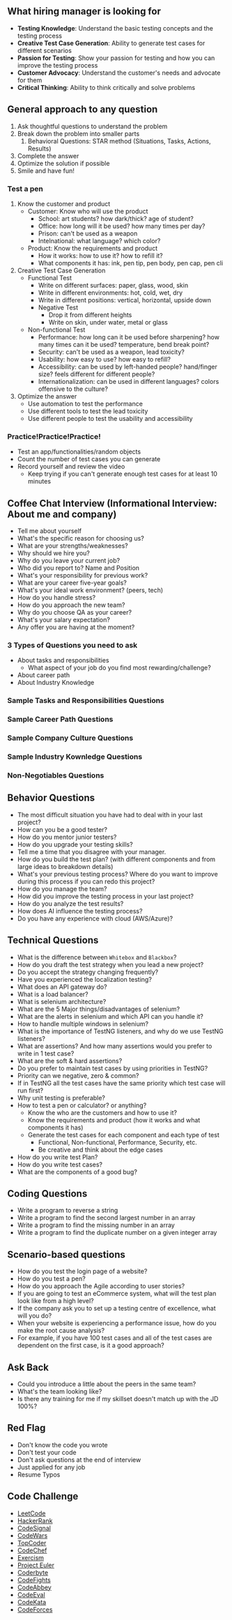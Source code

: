 ## What hiring manager is looking for
- **Testing Knowledge**: Understand the basic testing concepts and the testing process
- **Creative Test Case Generation**: Ability to generate test cases for different scenarios
- **Passion for Testing**: Show your passion for testing and how you can improve the testing process
- **Customer Advocacy**: Understand the customer's needs and advocate for them
- **Critical Thinking**: Ability to think critically and solve problems

## General approach to any question
1. Ask thoughtful questions to understand the problem
2. Break down the problem into smaller parts
   1. Behavioral Questions: STAR method (Situations, Tasks, Actions, Results)
3. Complete the answer
4. Optimize the solution if possible
5. Smile and have fun!

### Test a pen
1. Know the customer and product
   - Customer: Know who will use the product
     - School: art students? how dark/thick? age of student?
     - Office: how long will it be used? how many times per day?
     - Prison: can't be used as a weapon
     - Intelnational: what language? which color?
   - Product: Know the requirements and product
     - How it works: how to use it? how to refill it?
     - What components it has: ink, pen tip, pen body, pen cap, pen cli
2. Creative Test Case Generation
   - Functional Test
     - Write on different surfaces: paper, glass, wood, skin
     - Write in different environments: hot, cold, wet, dry
     - Write in different positions: vertical, horizontal, upside down
     - Negative Test
       - Drop it from different heights
       - Write on skin, under water, metal or glass
   - Non-functional Test
     - Performance: how long can it be used before sharpening? how many times can it be used? temperature, bend break point?
     - Security: can't be used as a weapon, lead toxicity?
     - Usability: how easy to use? how easy to refill?
     - Accessibility: can be used by left-handed people? hand/finger size? feels different for different people?
     - Internationalization: can be used in different languages? colors offensive to the culture?
3. Optimize the answer
   - Use automation to test the performance
   - Use different tools to test the lead toxicity
   - Use different people to test the usability and accessibility

### Practice!Practice!Practice!
- Test an app/functionalities/random objects
- Count the number of test cases you can generate
- Record yourself and review the video
  - Keep trying if you can't generate enough test cases for at least 10 minutes


## Coffee Chat Interview (Informational Interview: About me and company)
- Tell me about yourself
- What's the specific reason for choosing us?
- What are your strengths/weaknesses?
- Why should we hire you?
- Why do you leave your current job?
- Who did you report to? Name and Position
- What's your responsibility for previous work?
- What are your career five-year goals?
- What's your ideal work environment? (peers, tech)
- How do you handle stress?
- How do you approach the new team?
- Why do you choose QA as your career?
- What's your salary expectation?
- Any offer you are having at the moment?
### 3 Types of Questions you need to ask
- About tasks and responsibilities
  - What aspect of your job do you find most rewarding/challenge?
- About career path
- About Industry Knowledge
### Sample Tasks and Responsibilities Questions
### Sample Career Path Questions
### Sample Company Culture Questions
### Sample Industry Kownledge Questions
### Non-Negotiables Questions

## Behavior Questions
- The most difficult situation you have had to deal with in your last project?
- How can you be a good tester?
- How do you mentor junior testers?
- How do you upgrade your testing skills?
- Tell me a time that you disagree with your manager.
- How do you build the test plan? (with different components and from large ideas to breakdown details)
- What's your previous testing process? Where do you want to improve during this process if you can redo this project?
- How do you manage the team?
- How did you improve the testing process in your last project?
- How do you analyze the test results?
- How does AI influence the testing process?
- Do you have any experience with cloud (AWS/Azure)?

## Technical Questions
- What is the difference between `Whitebox` and `Blackbox`?
- How do you draft the test strategy when you lead a new project?
- Do you accept the strategy changing frequently?
- Have you experienced the localization testing?
- What does an API gateway do?
- What is a load balancer?
- What is selenium architecture?
- What are the 5 Major things/disadvantages of selenium?
- What are the alerts in selenium and which API can you handle it?
- How to handle multiple windows in selenium?
- What is the importance of TestNG listeners, and why do we use TestNG listeners?
- What are assertions? And how many assertions would you prefer to write in 1 test case?
- What are the soft & hard assertions?
- Do you prefer to maintain test cases by using priorities in TestNG?
- Priority can we negative, zero & common?
- If in TestNG all the test cases have the same priority which test case will run first?
- Why unit testing is preferable?
- How to test a pen or calculator? or anything?
  - Know the who are the customers and how to use it?
  - Know the requirements and product (how it works and what components it has)
  - Generate the test cases for each component and each type of test
    - Functional, Non-functional, Performance, Security, etc.
    - Be creative and think about the edge cases
- How do you write test Plan?
- How do you write test cases?
- What are the components of a good bug?

## Coding Questions
- Write a program to reverse a string
- Write a program to find the second largest number in an array
- Write a program to find the missing number in an array
- Write a program to find the duplicate number on a given integer array

## Scenario-based questions
- How do you test the login page of a website?
- How do you test a pen?
- How do you approach the Agile according to user stories?
- If you are going to test an eCommerce system, what will the test plan look like from a high level?
- If the company ask you to set up a testing centre of excellence, what will you do?
- When your website is experiencing a performance issue, how do you make the root cause analysis?
- For example, if you have 100 test cases and all of the test cases are dependent on the first case, is it a good approach?

## Ask Back
- Could you introduce a little about the peers in the same team?
- What's the team looking like?
- Is there any training for me if my skillset doesn't match up with the JD 100%?

## Red Flag
- Don't know the code you wrote
- Don't test your code
- Don't ask questions at the end of interview
- Just applied for any job
- Resume Typos

## Code Challenge
- [LeetCode](https://leetcode.com/)
- [HackerRank](https://www.hackerrank.com/)
- [CodeSignal](https://codesignal.com/)
- [CodeWars](https://www.codewars.com/)
- [TopCoder](https://www.topcoder.com/)
- [CodeChef](https://www.codechef.com/)
- [Exercism](https://exercism.io/)
- [Project Euler](https://projecteuler.net/)
- [Coderbyte](https://coderbyte.com/)
- [CodeFights](https://codefights.com/)
- [CodeAbbey](http://www.codeabbey.com/)
- [CodeEval](https://www.codeeval.com/)
- [CodeKata](http://codekata.com/)
- [CodeForces](http://codeforces.com/)